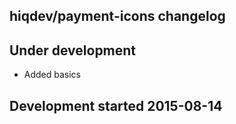 hiqdev/payment-icons changelog
------------------------------

## Under development

- Added basics

## Development started 2015-08-14

